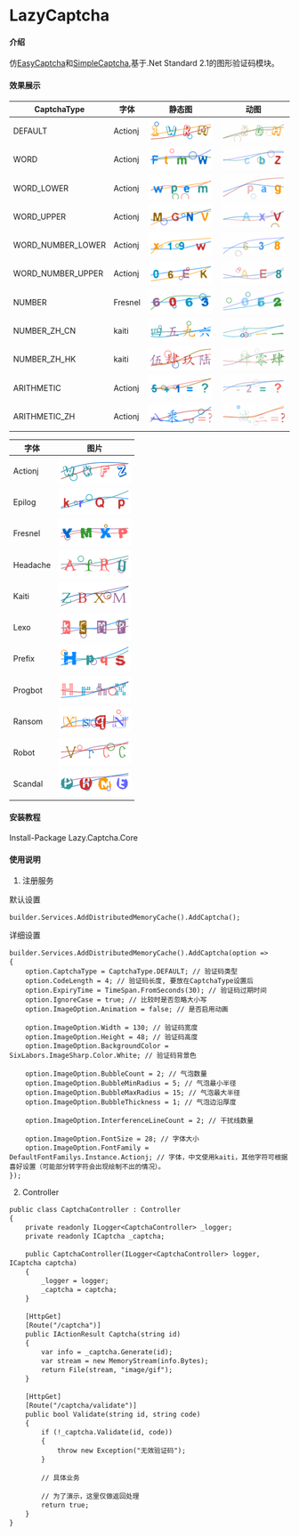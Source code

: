 # LazyCaptcha

#### 介绍
仿[EasyCaptcha](https://gitee.com/ele-admin/EasyCaptcha)和[SimpleCaptcha](https://github.com/1992w/SimpleCaptcha),基于.Net Standard 2.1的图形验证码模块。

#### 效果展示

|  CaptchaType |  字体 |静态图 |  动图|
|---|---|---|---|
|  DEFAULT |Actionj| ![输入图片说明](Images/DEFAULT_N.gif)  | ![输入图片说明](Images/DEFAULT_G.gif) |
|  WORD |Actionj| ![输入图片说明](Images/WORD_N.gif)  | ![输入图片说明](Images/WORD_G.gif) |
|  WORD_LOWER|Actionj| ![输入图片说明](Images/WORD_LOWER_N.gif)  | ![输入图片说明](Images/WORD_LOWER_G.gif) |
|  WORD_UPPER|Actionj| ![输入图片说明](Images/WORD_UPPER_G.gif)  | ![输入图片说明](Images/WORD_UPPER_N.gif) |
|  WORD_NUMBER_LOWER|Actionj| ![输入图片说明](Images/WORD_NUMBER_LOWER_N.gif)  | ![输入图片说明](Images/WORD_NUMBER_LOWER_G.gif) |
|  WORD_NUMBER_UPPER|Actionj| ![输入图片说明](Images/WORD_NUMBER_UPPER_N.gif)  | ![输入图片说明](Images/WORD_NUMBER_UPPER_G.gif) |
|  NUMBER|Fresnel| ![输入图片说明](Images/NUMBER_N.gif)  | ![输入图片说明](Images/NUMBER_G.gif) |
|  NUMBER_ZH_CN|kaiti| ![输入图片说明](Images/NUMBER_ZH_CN.gif)  | ![输入图片说明](Images/NUMBER_ZH_CN_G.gif) |
|  NUMBER_ZH_HK|kaiti| ![输入图片说明](Images/NUMBER_ZH_HK_N.gif)  | ![输入图片说明](Images/NUMBER_ZH_HK_G.gif) |
|  ARITHMETIC|Actionj| ![输入图片说明](Images/ARITHMETIC_N.gif)  | ![输入图片说明](Images/ARITHMETIC_G.gif) |
|  ARITHMETIC_ZH|Actionj| ![输入图片说明](Images/ARITHMETIC_ZH_N.gif)  | ![输入图片说明](Images/ARITHMETIC_ZH_G.gif) |


|  字体 | 图片  |
|---|---|
|  Actionj |  ![输入图片说明](Images/Font_Actionj.gif) |
|  Epilog|  ![输入图片说明](Images/Font_Epilog.gif) |
|  Fresnel|  ![输入图片说明](Images/Font_Fresnel.gif) |
|  Headache|  ![输入图片说明](Images/Font_Headache.gif) |
|  Kaiti|  ![输入图片说明](Images/Font_Kaiti.gif) |
|  Lexo|  ![输入图片说明](Images/Font_Lexo.gif) |
|  Prefix|  ![输入图片说明](Images/Font_Prefix.gif) |
|  Progbot|  ![输入图片说明](Images/Font_Progbot.gif) |
|  Ransom|  ![输入图片说明](Images/Font_Ransom.gif) |
|  Robot|  ![输入图片说明](Images/Font_Robot.gif) |
|  Scandal|  ![输入图片说明](Images/Font_Scandal.gif) |

#### 安装教程
Install-Package Lazy.Captcha.Core

#### 使用说明

1. 注册服务

默认设置
```
builder.Services.AddDistributedMemoryCache().AddCaptcha();
```

详细设置

```
builder.Services.AddDistributedMemoryCache().AddCaptcha(option =>
{
    option.CaptchaType = CaptchaType.DEFAULT; // 验证码类型
    option.CodeLength = 4; // 验证码长度, 要放在CaptchaType设置后
    option.ExpiryTime = TimeSpan.FromSeconds(30); // 验证码过期时间
    option.IgnoreCase = true; // 比较时是否忽略大小写
    option.ImageOption.Animation = false; // 是否启用动画
    
    option.ImageOption.Width = 130; // 验证码宽度
    option.ImageOption.Height = 48; // 验证码高度
    option.ImageOption.BackgroundColor = SixLabors.ImageSharp.Color.White; // 验证码背景色
    
    option.ImageOption.BubbleCount = 2; // 气泡数量
    option.ImageOption.BubbleMinRadius = 5; // 气泡最小半径
    option.ImageOption.BubbleMaxRadius = 15; // 气泡最大半径
    option.ImageOption.BubbleThickness = 1; // 气泡边沿厚度

    option.ImageOption.InterferenceLineCount = 2; // 干扰线数量

    option.ImageOption.FontSize = 28; // 字体大小
    option.ImageOption.FontFamily = DefaultFontFamilys.Instance.Actionj; // 字体，中文使用kaiti，其他字符可根据喜好设置（可能部分转字符会出现绘制不出的情况）。
});
```


2. Controller

```
public class CaptchaController : Controller
{
    private readonly ILogger<CaptchaController> _logger;
    private readonly ICaptcha _captcha;
    
    public CaptchaController(ILogger<CaptchaController> logger, ICaptcha captcha)
    {
        _logger = logger;
        _captcha = captcha;
    }
    
    [HttpGet]
    [Route("/captcha")]
    public IActionResult Captcha(string id)
    {
        var info = _captcha.Generate(id);
        var stream = new MemoryStream(info.Bytes);
        return File(stream, "image/gif");
    }
    
    [HttpGet]
    [Route("/captcha/validate")]
    public bool Validate(string id, string code)
    {
        if (!_captcha.Validate(id, code))
        {
            throw new Exception("无效验证码");
        }
    
        // 具体业务
    
        // 为了演示，这里仅做返回处理
        return true;
    }
}
```
    

    
    
    